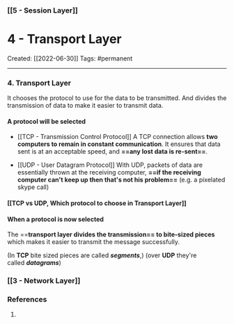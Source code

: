 ### [[5 - Session Layer]]

# 4 - Transport Layer
Created:  [[2022-06-30]]
Tags: #permanent 

---
### 4. Transport Layer
It chooses the protocol to use for the data to be transmitted. And divides the transmission of data to make it easier to transmit data. 



#### A protocol will be selected  
- [[TCP - Transmission Control Protocol]]
A TCP connection allows **two computers to remain in constant communication**. It ensures that data sent is at an acceptable speed, and **==any lost data is re-sent==**.

- [[UDP - User Datagram Protocol]]
With UDP, packets of data are essentially thrown at the receiving computer, **==if the receiving computer can't keep up then that's not his problem==** 
(e.g. a pixelated skype call)

#### [[TCP vs UDP, Which protocol to choose in Transport Layer]]




#### When a protocol is now selected 
The ==**transport layer divides the transmission== to bite-sized pieces** which makes it easier to transmit the message successfully. 

(In **TCP** bite sized pieces are called **_segments_**,) 
(over **UDP** they're called **_datagrams_**)




### [[3 - Network Layer]]












### References
1. 